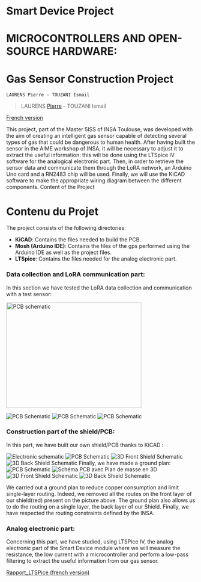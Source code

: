 
# Smart Device Project
# MICROCONTROLLERS AND OPEN-SOURCE HARDWARE:
# Gas Sensor Construction Project

    LAURENS Pierre - TOUZANI Ismail
>LAURENS [Pierre](mailto:plaurens@etud.insa-toulouse.fr) - TOUZANI Ismail 

<a href="./README.md">French version</a>

This project, part of the Master 5ISS of INSA Toulouse, was developed with the aim of creating an intelligent gas sensor capable of detecting several types of gas that could be dangerous to human health. After having built the sensor in the AIME workshop of INSA, it will be necessary to adjust it to extract the useful information: this will be done using the LTSpice IV software for the analogical electronic part. Then, in order to retrieve the sensor data and communicate them through the LoRA network, an Arduino Uno card and a RN2483 chip will be used. Finally, we will use the KiCAD software to make the appropriate wiring diagram between the different components.
Content of the Project

# Contenu du Projet
The project consists of the following directories:
-   **KiCAD**: Contains the files needed to build the PCB.
-   **Mosh (Arduino IDE)**: Contains the files of the gps performed using the Arduino IDE as well as the project files.
-   **LTSpice**: Contains the files needed for the analog electronic part.

  
### Data collection and LoRA communication part:
In this section we have tested the LoRA data collection and communication with a test sensor:

<img width="360" height="280" src="Mosh/images_Mosh/image_mosh_final.jpg" title="PCB schematic">

![PCB Schematic](/Mosh/images_Mosh/result_pot_dernierevaleur.png)
![PCB Schematic](/Mosh/images_Mosh/Resultat_potentiometre.png)
![PCB Schematic](/Mosh/images_Mosh/valeur_internetthings.png)
### Construction part of the shield/PCB:
In this part, we have built our own shield/PCB thanks to KiCAD :

![Electronic schematic](/Kicad/Projet_Kicad/Eeschema_shield.png)
![PCB Schematic](/Kicad/Projet_Kicad/PCB_shield_capteur.png)
![3D Front Shield Schematic](/Kicad/Projet_Kicad/Shield_avant_3D.png)
![3D Back Shield Schematic](/Kicad/Projet_Kicad/Shield_arriere_3D.png)
Finally, we have made a ground plan:
![PCB Schematic](/Kicad/Projet_Kicad_plan_masse/Kicad_plan_masse.png)
![Schéma PCB avec Plan de masse en 3D](/Kicad/Projet_Kicad_plan_masse/shiel_final.png)
![3D Front Shield Schematic](/Kicad/Projet_Kicad_plan_masse/Shiel_avant_3D_plan_masse.png)
![3D Back Shield Schematic](/Kicad/Projet_Kicad_plan_masse/Kicad_arriere_3D_plan_masse.png)

We carried out a ground plan to reduce copper consumption and limit single-layer routing. Indeed, we removed all the routes on the front layer of our shield(red) present on the picture above. The ground plan also allows us to do the routing on a single layer, the back layer of our Shield. Finally, we have respected the routing constraints defined by the INSA.

### Analog electronic part:
Concerning this part, we have studied, using LTSPice IV, the analog electronic part of the Smart Device module where we will measure the resistance, the low current with a microcontroller and perform a low-pass filtering to extract the useful information from our gas sensor.

<a href="/LTspice/UF_Smart_Device_ Partie_analogique_avec_LTSpice_IV.pdf">Rapport_LTSPice (french version)</a>
